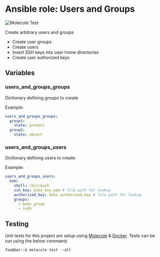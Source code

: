 # Ansible role: Users and Groups

![Molecule Test](https://github.com/crgwilson/ansible-role-users-and-groups/workflows/Molecule%20Test/badge.svg)

Create arbitrary users and groups

* Create user groups
* Create users
* Insert SSH keys into user home directories
* Create user authorized keys

## Variables

### users_and_groups_groups

Dictionary defining groups to create

Example:

```yaml
users_and_groups_groups:
  group1:
    state: present
  group2:
    state: absent
```

### users_and_groups_users

Dictionary defining users to create

Example:

```yaml
users_and_groups_users:
  bob:
    shell: /bin/bash
    ssh_key: bobs_key.pem # file path for lookup
    authorized_key: bobs_authorized_key # file path for lookup
    groups:
      - bobs_group
      - sudo
```

## Testing

Unit tests for this project are setup using [Molecule](https://molecule.readthedocs.io/en/stable/) & [Docker](https://www.docker.com/).
Tests can be run using the below command:

```console
foo@bar:~$ molecule test --all
```
